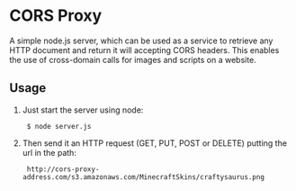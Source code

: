 CORS Proxy
==========

A simple node.js server, which can be used as a service to retrieve any HTTP
document and return it will accepting CORS headers. This enables the use of
cross-domain calls for images and scripts on a website.
  
  
Usage
-----

1. Just start the server using node:

        $ node server.js

2. Then send it an HTTP request (GET, PUT, POST or DELETE) putting the url in the path:

        http://cors-proxy-address.com/s3.amazonaws.com/MinecraftSkins/craftysaurus.png
